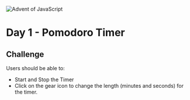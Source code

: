 ![Advent of JavaScript](https://adventofjavascript.s3.us-east-1.amazonaws.com/2021/advent-of-js-gumroad-cover.png)

# Day 1 - Pomodoro Timer

## Challenge

Users should be able to:

- Start and Stop the Timer
- Click on the gear icon to change the length (minutes and seconds) for the timer.
